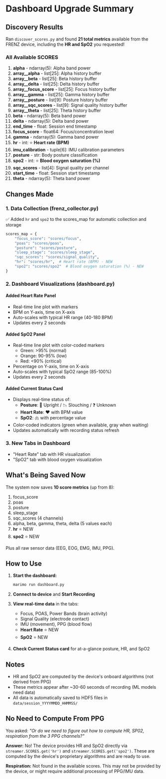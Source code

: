 # Dashboard Upgrade Summary

## Discovery Results

Ran `discover_scores.py` and found **21 total metrics** available from the FRENZ device, including the **HR and SpO2** you requested!

### All Available SCORES

1. **alpha** - ndarray(5): Alpha band power
2. **array__alpha** - list[25]: Alpha history buffer
3. **array__beta** - list[25]: Beta history buffer
4. **array__delta** - list[25]: Delta history buffer
5. **array__focus_score** - list[25]: Focus history buffer
6. **array__gamma** - list[25]: Gamma history buffer
7. **array__posture** - list[9]: Posture history buffer
8. **array__sqc_scores** - list[9]: Signal quality history buffer
9. **array__theta** - list[25]: Theta history buffer
10. **beta** - ndarray(5): Beta band power
11. **delta** - ndarray(5): Delta band power
12. **end_time** - float: Session end timestamp
13. **focus_score** - float64: Focus/concentration level
14. **gamma** - ndarray(5): Gamma band power
15. **hr** - int: ⭐ **Heart rate (BPM)**
16. **imu_calibration** - tuple[6]: IMU calibration parameters
17. **posture** - str: Body posture classification
18. **spo2** - int: ⭐ **Blood oxygen saturation (%)**
19. **sqc_scores** - list[4]: Signal quality per channel
20. **start_time** - float: Session start timestamp
21. **theta** - ndarray(5): Theta band power

## Changes Made

### 1. Data Collection (frenz_collector.py)
✅ Added `hr` and `spo2` to the scores_map for automatic collection and storage

```python
scores_map = {
    "focus_score": "scores/focus",
    "poas": "scores/poas",
    "posture": "scores/posture",
    "sleep_stage": "scores/sleep_stage",
    "sqc_scores": "scores/signal_quality",
    "hr": "scores/hr",  # Heart rate (BPM) - NEW
    "spo2": "scores/spo2"  # Blood oxygen saturation (%) - NEW
}
```

### 2. Dashboard Visualizations (dashboard.py)

#### Added Heart Rate Panel
- Real-time line plot with markers
- BPM on Y-axis, time on X-axis
- Auto-scales with typical HR range (40-180 BPM)
- Updates every 2 seconds

#### Added SpO2 Panel
- Real-time line plot with color-coded markers
  - Green: >95% (normal)
  - Orange: 90-95% (low)
  - Red: <90% (critical)
- Percentage on Y-axis, time on X-axis
- Auto-scales with typical SpO2 range (85-100%)
- Updates every 2 seconds

#### Added Current Status Card
- Displays real-time status of:
  - **Posture**: 🧍 Upright / 📉 Slouching / ❓ Unknown
  - **Heart Rate**: ❤️ with BPM value
  - **SpO2**: 🫁 with percentage value
- Color-coded indicators (green when available, gray when waiting)
- Updates automatically with recording status refresh

### 3. New Tabs in Dashboard
- "Heart Rate" tab with HR visualization
- "SpO2" tab with blood oxygen visualization

## What's Being Saved Now

The system now saves **10 score metrics** (up from 8):

1. focus_score
2. poas
3. posture
4. sleep_stage
5. sqc_scores (4 channels)
6. alpha, beta, gamma, theta, delta (5 values each)
7. **hr** ⭐ NEW
8. **spo2** ⭐ NEW

Plus all raw sensor data (EEG, EOG, EMG, IMU, PPG).

## How to Use

1. **Start the dashboard:**
   ```bash
   marimo run dashboard.py
   ```

2. **Connect to device** and **Start Recording**

3. **View real-time data** in the tabs:
   - Focus, POAS, Power Bands (brain activity)
   - Signal Quality (electrode contact)
   - IMU (movement), PPG (blood flow)
   - **Heart Rate** ⭐ NEW
   - **SpO2** ⭐ NEW

4. **Check Current Status card** for at-a-glance posture, HR, and SpO2

## Notes

- HR and SpO2 are computed by the device's onboard algorithms (not derived from PPG)
- These metrics appear after ~30-60 seconds of recording (ML models need data)
- All data is automatically saved to HDF5 files in `data/session_YYYYMMDD_HHMMSS/`

## No Need to Compute From PPG

You asked: *"Or do we need to figure out how to compute HR, SP02, respiration from the 3 PPG channels?"*

**Answer:** No! The device provides HR and SpO2 directly via `streamer.SCORES.get('hr')` and `streamer.SCORES.get('spo2')`. These are computed by the device's proprietary algorithms and are ready to use.

**Respiration:** Not found in the available scores. This may not be provided by the device, or might require additional processing of PPG/IMU data.
